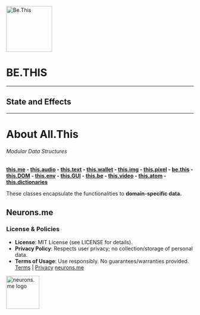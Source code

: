 <img src="https://neurons-me.github.io/imgs/Euclid/An_acute_angle_is_an_angle_less_than_a_right_angle-removebg-preview" alt="Be.This" width="123" height="123">

# BE.THIS 
----------
State and Effects
-----------








-----------
# About All.This
###### Modular Data Structures
**[this.me](https://suign.github.io/this.me)  - [this.audio](https://suign.github.io/this.audio) - [this.text](https://suign.github.io/this.text) - [this.wallet](https://suign.github.io/this.wallet) - [this.img](https://suign.github.io/this.img) - [this.pixel](https://suign.github.io/Pixels) - [be.this](https://suign.github.io/be.this) - [this.DOM](https://suign.github.io/this.DOM) - [this.env](https://suign.github.io/this.env/) - [this.GUI](https://suign.github.io/this.GUI) - [this.be](https://suign.github.io/this.be) - [this.video](https://suign.github.io/this.video) - [this.atom](https://suign.github.io/this.atom) - [this.dictionaries](https://suign.github.io/this.dictionaries/)**

These classes encapsulate the functionalities to **domain-specific data.**

## Neurons.me
### License & Policies
- **License**: MIT License (see LICENSE for details).
- **Privacy Policy**: Respects user privacy; no collection/storage of personal data.
- **Terms of Usage**: Use responsibly. No guarantees/warranties provided. 
  [Terms](https://www.neurons.me/terms-of-use) | [Privacy](https://www.neurons.me/privacy-policy)
  [neurons.me](https://neurons.me)

<img src="https://suign.github.io/assets/imgs/neurons_me_logo.png" alt="neurons.me logo" width="89">